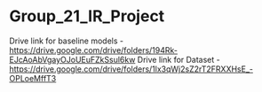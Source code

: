 # Group_21_IR_Project
Drive link for baseline models - https://drive.google.com/drive/folders/194Rk-EJcAoAbVgayOJoUEuFZkSsul6kw
Drive link for Dataset - https://drive.google.com/drive/folders/1lx3qWj2sZ2rT2FRXXHsE_-OPLoeMffT3
